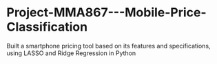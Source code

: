 # Project-MMA867---Mobile-Price-Classification
Built a smartphone pricing tool based on its features and specifications, using LASSO and Ridge Regression in Python
